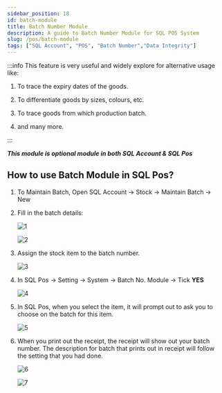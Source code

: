 ```yaml
---
sidebar_position: 18
id: batch-module
title: Batch Number Module
description: A guide to Batch Number Module for SQL POS System
slug: /pos/batch-module
tags: ["SQL Account", "POS", "Batch Number","Data Integrity"]
---
```


:::info
This feature is very useful and widely explore for alternative usage like:

1. To trace the expiry dates of the goods.

2. To differentiate goods by sizes, colours, etc.

3. To trace goods from which production batch.

4. and many more.

:::

***This module is optional module in both SQL Account & SQL Pos***

## How to use Batch Module in SQL Pos?

1. To Maintain Batch, Open SQL Account -> Stock -> Maintain Batch -> New

2. Fill in the batch details:

    ![1](/img/pos/batch-module/1.png)

    ![2](/img/pos/batch-module/2.png)

3. Assign the stock item to the batch number.

    ![3](/img/pos/batch-module/3.png)

4. In SQL Pos -> Setting -> System -> Batch No. Module -> Tick **YES**

    ![4](/img/pos/batch-module/4.png)

5. In SQL Pos, when you select the item, it will prompt out to ask you to choose on the batch for this item.

    ![5](/img/pos/batch-module/5.png)

6. When you print out the receipt, the receipt will show out your batch number.
    The description for batch that prints out in receipt will follow the setting that you had done.

    ![6](/img/pos/batch-module/6.png)

    ![7](/img/pos/batch-module/7.png)
